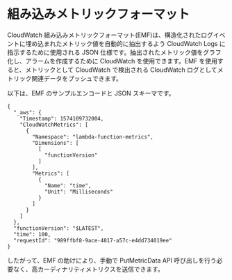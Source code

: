# 組み込みメトリックフォーマット

CloudWatch 組み込みメトリックフォーマット(EMF)は、構造化されたログイベントに埋め込まれたメトリック値を自動的に抽出するよう CloudWatch Logs に指示するために使用される JSON 仕様です。抽出されたメトリック値をグラフ化し、アラームを作成するために CloudWatch を使用できます。EMF を使用すると、メトリックとして CloudWatch で検出される CloudWatch ログとしてメトリック関連データをプッシュできます。

以下は、EMF のサンプルエンコードと JSON スキーマです。

	{
	  "_aws": {
	    "Timestamp": 1574109732004,
	    "CloudWatchMetrics": [
	      {
	        "Namespace": "lambda-function-metrics",
	        "Dimensions": [
	          [
	            "functionVersion"
	          ]
	        ],
	        "Metrics": [
	          {
	            "Name": "time",
	            "Unit": "Milliseconds"
	          }
	        ]
	      }
	    ]
	  },
	  "functionVersion": "$LATEST",
	  "time": 100,
	  "requestId": "989ffbf8-9ace-4817-a57c-e4dd734019ee"
	}

したがって、EMF の助けにより、手動で PutMetricData API 呼び出しを行う必要なく、高カーディナリティメトリクスを送信できます。
